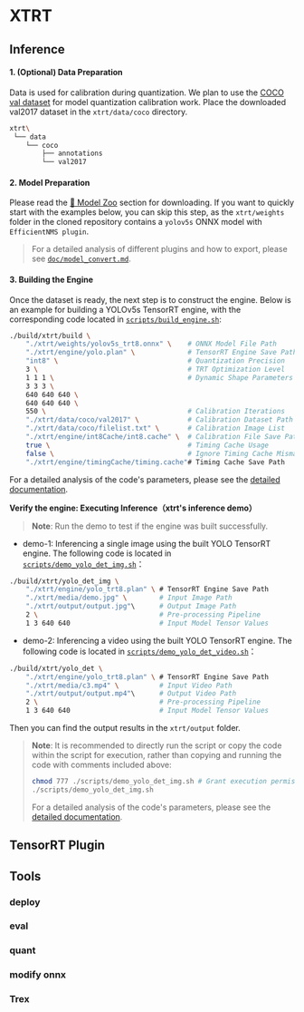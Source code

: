 # XTRT

## Inference

#### 1. (Optional) Data Preparation

Data is used for calibration during quantization. We plan to use the [COCO val dataset](http://images.cocodataset.org/zips/val2017.zip) for model quantization calibration work. Place the downloaded val2017 dataset in the `xtrt/data/coco` directory.

```bash
xtrt\
 └── data
    └── coco
        ├── annotations
        └── val2017
```

#### 2. Model Preparation

Please read the [🔖 Model Zoo](#-model-zoo) section for downloading. If you want to quickly start with the examples below, you can skip this step, as the `xtrt/weights` folder in the cloned repository contains a `yolov5s` ONNX model with `EfficientNMS plugin`. 

> For a detailed analysis of different plugins and how to export, please see [`doc/model_convert.md`](model_convert.md).

#### 3. Building the Engine

Once the dataset is ready, the next step is to construct the engine. Below is an example for building a YOLOv5s TensorRT engine, with the corresponding code located in [`scripts/build_engine.sh`](https://github.com/gitctrlx/JetYOLO/blob/main/scripts/build_engine.sh):

```bash
./build/xtrt/build \
    "./xtrt/weights/yolov5s_trt8.onnx" \    # ONNX Model File Path
    "./xtrt/engine/yolo.plan" \             # TensorRT Engine Save Path
    "int8" \                                # Quantization Precision
    3 \                                     # TRT Optimization Level
    1 1 1 \                                 # Dynamic Shape Parameters
    3 3 3 \							 
    640 640 640 \					   
    640 640 640 \					   
    550 \                                   # Calibration Iterations
    "./xtrt/data/coco/val2017" \            # Calibration Dataset Path
    "./xtrt/data/coco/filelist.txt" \       # Calibration Image List
    "./xtrt/engine/int8Cache/int8.cache" \  # Calibration File Save Path
    true \                                  # Timing Cache Usage
    false \                                 # Ignore Timing Cache Mismatch
    "./xtrt/engine/timingCache/timing.cache"# Timing Cache Save Path
```

For a detailed analysis of the code's parameters, please see the [detailed documentation](doc).

**Verify the engine: Executing Inference（xtrt's inference demo）**

> **Note**: Run the demo to test if the engine was built successfully.

- demo-1: Inferencing a single image using the built YOLO TensorRT engine. The following code is located in [`scripts/demo_yolo_det_img.sh`](https://github.com/gitctrlx/JetYOLO/blob/main/scripts/demo_yolo_det_img.sh)：


```bash
./build/xtrt/yolo_det_img \
    "./xtrt/engine/yolo_trt8.plan" \ # TensorRT Engine Save Path
    "./xtrt/media/demo.jpg" \        # Input Image Path
    "./xtrt/output/output.jpg"\      # Output Image Path
    2 \                              # Pre-processing Pipeline
    1 3 640 640                      # Input Model Tensor Values
```

- demo-2: Inferencing a video using the built YOLO TensorRT engine. The following code is located in [`scripts/demo_yolo_det_video.sh`](https://github.com/gitctrlx/JetYOLO/blob/main/scripts/demo_yolo_det_video.sh)：


```bash
./build/xtrt/yolo_det \
    "./xtrt/engine/yolo_trt8.plan" \ # TensorRT Engine Save Path
    "./xtrt/media/c3.mp4" \          # Input Video Path 
    "./xtrt/output/output.mp4"\      # Output Video Path
    2 \	                             # Pre-processing Pipeline
    1 3 640 640	                     # Input Model Tensor Values
```

Then you can find the output results in the `xtrt/output` folder.

> **Note**: It is recommended to directly run the script or copy the code within the script for execution, rather than copying and running the code with comments included above:
>
> ```bash
> chmod 777 ./scripts/demo_yolo_det_img.sh # Grant execution permission to the script.
> ./scripts/demo_yolo_det_img.sh
> ```
>
> For a detailed analysis of the code's parameters, please see the [detailed documentation](doc).

## TensorRT Plugin



## Tools

### deploy



### eval



### quant



### modify onnx



### Trex